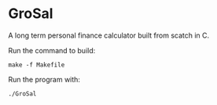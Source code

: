 # GroSal
A long term personal finance calculator built from scatch in C.

Run the command to build:

    make -f Makefile

Run the program with:

    ./GroSal
